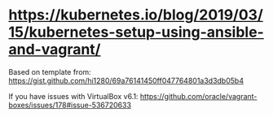 # https://kubernetes.io/blog/2019/03/15/kubernetes-setup-using-ansible-and-vagrant/

Based on template from:
https://gist.github.com/hi1280/69a76141450ff047764801a3d3db05b4


If you have issues with VirtualBox v6.1:
https://github.com/oracle/vagrant-boxes/issues/178#issue-536720633
